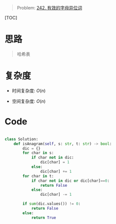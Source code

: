 > Problem: [242. 有效的字母异位词](https://leetcode.cn/problems/valid-anagram/description/)

[TOC]

# 思路
> 哈希表

# 复杂度
- 时间复杂度:  $O(n)$

- 空间复杂度:  $O(n)$

# Code
```Python []

class Solution:
    def isAnagram(self, s: str, t: str) -> bool:
        dic = {}
        for char in s:
            if char not in dic:
                dic[char] = 1
            else:
                dic[char] += 1
        for char in t:
            if char not in dic or dic[char]==0:
                return False
            else:
                dic[char] -= 1
        
        if sum(dic.values()) != 0:
            return False
        else:
            return True

            
```
